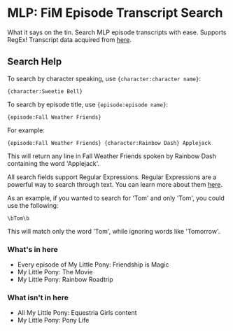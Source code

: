 # MLP: FiM Episode Transcript Search

What it says on the tin. Search MLP episode transcripts with ease. Supports RegEx! Transcript data acquired from [here](https://www.kaggle.com/jwiens/my-little-pony-friendship-is-magic-episode-data/version/1).

## Search Help

To search by character speaking, use `{character:character name}`:

```
{character:Sweetie Bell}
```

To search by episode title, use `{episode:episode name}`:

```
{episode:Fall Weather Friends}
```

For example:
```
{episode:Fall Weather Friends} {character:Rainbow Dash} Applejack
```
This will return any line in Fall Weather Friends spoken by Rainbow Dash containing the word 'Applejack'.

All search fields support Regular Expressions. Regular Expressions are a powerful way to search through text. You can learn more about them [here](https://www.regular-expressions.info/). 

As an example, if you wanted to search for 'Tom' and only 'Tom', you could use the following:
```
\bTom\b
```
This will match only the word 'Tom', while ignoring words like 'Tomorrow'.

### What's in here

- Every episode of My Little Pony: Friendship is Magic
- My Little Pony: The Movie
- My Little Pony: Rainbow Roadtrip

### What isn't in here

- All My Little Pony: Equestria Girls content
- My Little Pony: Pony Life

